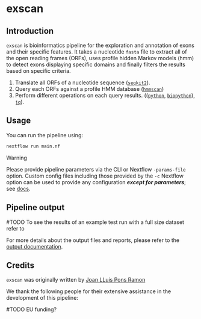 # exscan

## Introduction

`exscan` is bioinformatics pipeline for the exploration and annotation of exons
and their specific features. It takes a nucleotide `fasta` file to extract all
of the open reading frames (ORFs), uses profile hidden Markov models (hmm) to detect exons displaying specific domains and finally filters the results based on specific criteria.

1. Translate all ORFs of a nucleotide sequence ([`seqkit2`](< https://doi.org/10.1002/imt2.191>)).
2. Query each ORFs against a profile HMM database ([`hmmscan`](<http://hmmer.org/>))
3. Perform different operations on each query results. (([`python`](<https://www.python.org/>), [`biopython`](<https://biopython.org/>)), [`jq`](<https://jqlang.github.io/jq/>)).

## Usage

You can run the pipeline using:

```bash
nextflow run main.nf
```

> [!WARNING]
> Please provide pipeline parameters via the CLI or Nextflow `-params-file` option. Custom config files including those provided by the `-c` Nextflow option can be used to provide any configuration _**except for parameters**_; see [docs](https://nf-co.re/docs/usage/getting_started/configuration#custom-configuration-files).

## Pipeline output

#TODO
To see the results of an example test run with a full size dataset refer to

For more details about the output files and reports, please refer to the
[output documentation](docs/output.md).

## Credits

`exscan` was originally written by [Joan LLuis Pons Ramon](<mail>)

We thank the following people for their extensive assistance in the development of this pipeline:

#TODO
EU funding?


